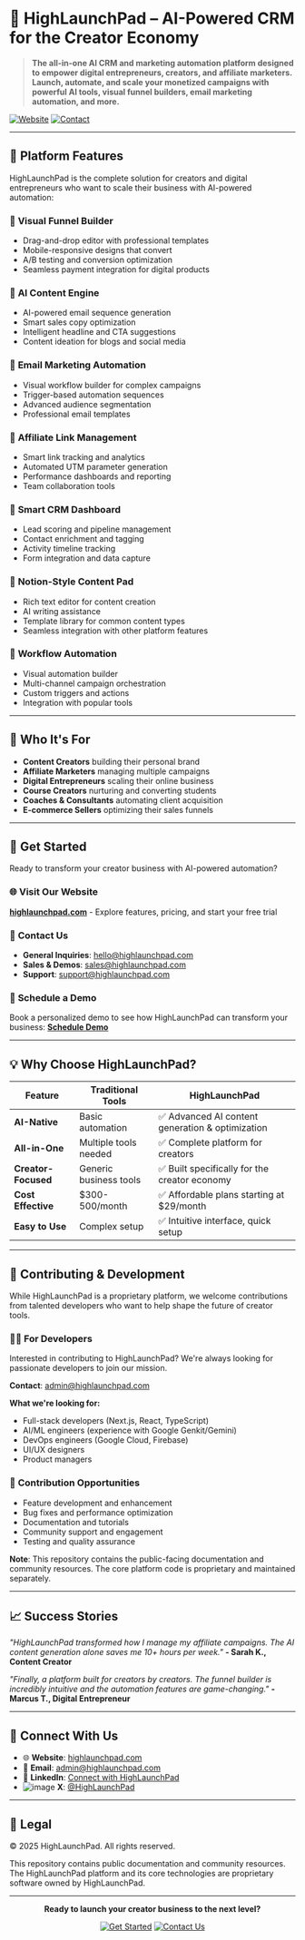 # 🚀 HighLaunchPad – AI-Powered CRM for the Creator Economy

> **The all-in-one AI CRM and marketing automation platform designed to empower digital entrepreneurs, creators, and affiliate marketers. Launch, automate, and scale your monetized campaigns with powerful AI tools, visual funnel builders, email marketing automation, and more.**

[![Website](https://img.shields.io/badge/Website-highlaunchpad.com-blue?style=for-the-badge)](https://highlaunchpad.com)
[![Contact](https://img.shields.io/badge/Contact-admin@highlaunchpad.com-green?style=for-the-badge)](mailto:admin@highlaunchpad.com)

---

## 🌟 **Platform Features**

HighLaunchPad is the complete solution for creators and digital entrepreneurs who want to scale their business with AI-powered automation:

### 🎨 **Visual Funnel Builder**
- Drag-and-drop editor with professional templates
- Mobile-responsive designs that convert
- A/B testing and conversion optimization
- Seamless payment integration for digital products

### 🤖 **AI Content Engine**
- AI-powered email sequence generation
- Smart sales copy optimization
- Intelligent headline and CTA suggestions
- Content ideation for blogs and social media

### 📧 **Email Marketing Automation**
- Visual workflow builder for complex campaigns
- Trigger-based automation sequences
- Advanced audience segmentation
- Professional email templates

### 🔗 **Affiliate Link Management**
- Smart link tracking and analytics
- Automated UTM parameter generation
- Performance dashboards and reporting
- Team collaboration tools

### 💼 **Smart CRM Dashboard**
- Lead scoring and pipeline management
- Contact enrichment and tagging
- Activity timeline tracking
- Form integration and data capture

### 📝 **Notion-Style Content Pad**
- Rich text editor for content creation
- AI writing assistance
- Template library for common content types
- Seamless integration with other platform features

### 🔄 **Workflow Automation**
- Visual automation builder
- Multi-channel campaign orchestration
- Custom triggers and actions
- Integration with popular tools

---

## 🎯 **Who It's For**

- **Content Creators** building their personal brand
- **Affiliate Marketers** managing multiple campaigns
- **Digital Entrepreneurs** scaling their online business
- **Course Creators** nurturing and converting students
- **Coaches & Consultants** automating client acquisition
- **E-commerce Sellers** optimizing their sales funnels

---

## 🚀 **Get Started**

Ready to transform your creator business with AI-powered automation?

### 🌐 **Visit Our Website**
**[highlaunchpad.com](https://highlaunchpad.com)** - Explore features, pricing, and start your free trial

### 📧 **Contact Us**
- **General Inquiries**: [hello@highlaunchpad.com](mailto:hello@highlaunchpad.com)
- **Sales & Demos**: [sales@highlaunchpad.com](mailto:sales@highlaunchpad.com)
- **Support**: [support@highlaunchpad.com](mailto:support@highlaunchpad.com)

### 📅 **Schedule a Demo**
Book a personalized demo to see how HighLaunchPad can transform your business:
**[Schedule Demo](https://calendly.com/mike-highlaunchpad/demo)**

---

## 💡 **Why Choose HighLaunchPad?**

| Feature | Traditional Tools | **HighLaunchPad** |
|---------|------------------|-------------------|
| **AI-Native** | Basic automation | ✅ Advanced AI content generation & optimization |
| **All-in-One** | Multiple tools needed | ✅ Complete platform for creators |
| **Creator-Focused** | Generic business tools | ✅ Built specifically for the creator economy |
| **Cost Effective** | $300-500/month | ✅ Affordable plans starting at $29/month |
| **Easy to Use** | Complex setup | ✅ Intuitive interface, quick setup |

---

## 🤝 **Contributing & Development**

While HighLaunchPad is a proprietary platform, we welcome contributions from talented developers who want to help shape the future of creator tools.

### 👨‍💻 **For Developers**
Interested in contributing to HighLaunchPad? We're always looking for passionate developers to join our mission.

**Contact**: [admin@highlaunchpad.com](mailto:admin@highlaunchpad.com)

**What we're looking for:**
- Full-stack developers (Next.js, React, TypeScript)
- AI/ML engineers (experience with Google Genkit/Gemini)
- DevOps engineers (Google Cloud, Firebase)
- UI/UX designers
- Product managers

### 🌟 **Contribution Opportunities**
- Feature development and enhancement
- Bug fixes and performance optimization
- Documentation and tutorials
- Community support and engagement
- Testing and quality assurance

**Note**: This repository contains the public-facing documentation and community resources. The core platform code is proprietary and maintained separately.

---

## 📈 **Success Stories**

*"HighLaunchPad transformed how I manage my affiliate campaigns. The AI content generation alone saves me 10+ hours per week."*
**- Sarah K., Content Creator**

*"Finally, a platform built for creators by creators. The funnel builder is incredibly intuitive and the automation features are game-changing."*
**- Marcus T., Digital Entrepreneur**

---

## 🔗 **Connect With Us**

- 🌐 **Website**: [highlaunchpad.com](https://highlaunchpad.com)
- 📧 **Email**: [admin@highlaunchpad.com](mailto:admin@highlaunchpad.com)
- 💼 **LinkedIn**: [Connect with HighLaunchPad]([https://www.linkedin.com/company/highlaunchpad])
- ![image](https://github.com/user-attachments/assets/b15af72e-0bfa-43c9-8fe4-90919b2c00f0)
 **X**: [@HighLaunchPad](https://x.com/highlaunchpad)

---

## 📄 **Legal**

© 2025 HighLaunchPad. All rights reserved.

This repository contains public documentation and community resources. The HighLaunchPad platform and its core technologies are proprietary software owned by HighLaunchPad.

---

<div align="center">

**Ready to launch your creator business to the next level?**

[![Get Started](https://img.shields.io/badge/Get%20Started-highlaunchpad.com-blue?style=for-the-badge&logo=rocket)](https://highlaunchpad.com)
[![Contact Us](https://img.shields.io/badge/Contact%20Us-mike@highlaunchpad.com-green?style=for-the-badge&logo=mail)](mailto:admin@highlaunchpad.com)

</div>
